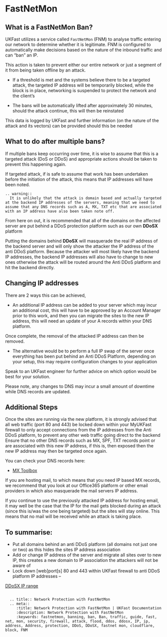 # FastNetMon

##  What is a FastNetMon Ban? 
UKFast utilizes a service called `FastNetMon` (FNM) to analyse traffic entering our network to determine whether it is legitimate. FNM is configured to automatically make decisions based on the nature of the inbound traffic and can “ban” an IP.  

This action is taken to prevent either our entire network or just a segment of it from being taken offline by an attack. 

- If a threshold is met and the systems believe there to be a targeted attack, the targeted IP address will be temporarily blocked, while the block is in place, networking is suspended to protect the network and the client’s 

- The bans will be automatically lifted after approximately 30 minutes, should the attack continue, this will then be reinstated 

This data is logged by UKFast and further information (on the nature of the attack and its vectors) can be provided should this be needed  

## What to do after multiple bans?
If multiple bans keep occurring over time, it is wise to assume that this is a targeted attack (DoS or DDoS) and appropriate actions should be taken to prevent this happening again. 

If targeted attack, if is safe to assume that work has been undertaken before the initiation of the attack, this means that IP addresses will have been noted. 

```eval_rst
.. warning::
  It is unlikely that the attack is domain based and actually targeted at the backend IP addresses of the servers, meaning that we need to assume that any DNS records such as A, MX, TXT etc that are associated with an IP address have also been taken note off. 

```
From here on out, it is recommended that all of the domains on the affected server are put behind a DDoS protection platform such as our own **DDoSX** platform

Putting the domains behind **DDoSX** will masquerade the real IP address of the backend server and will only show the attacker the IP address of the anti DDoS platform.
Because the attacker will most likely have the backend IP addresses, the backend IP addresses will also have to change to new ones otherwise the attack will be routed around the Anti DDoS platform and hit the backend directly. 

## Changing IP addresses
There are 2 ways this can be achieved, 

 - An additional IP address can be added to your server which may incur an additional cost, this will have to be approved by an Account Manager prior to this work, and then you can migrate the sites to the new IP address, this will need an update of your A records within your DNS platform. 

Once complete, the removal of the attacked IP address can then be removed. 

 - The alternative would be to perform a full IP swap of the server once everything has been put behind an Anti DDoS Platform, depending on your setup, this may require configuration changes to your application

Speak to an UKFast engineer for further advice on which option would be best for your solution. 

Please note, any changes to DNS may incur a small amount of downtime while DNS records are updated. 

## Additional Steps
Once the sites are running via the new platform, it is strongly advised that all web traffic (port 80 and 443) be locked down within your MyUKFast firewall to only accept connections from the IP addresses from the Anti DDoS platform, to prevent any other web traffic going direct to the backend
Ensure that no other DNS records such as MX, SPF, TXT records point or are associated with this new IP address, if this is, then exposed then the new IP address may then be targeted once again. 

You can check your DNS records here: 
* [MX Toolbox](https://mxtoolbox.com/DNSLookup.aspx)

If you are hosting mail, to which means that you need IP based MX records, we recommend that you look at our Office365 platform or other email providers in which also masquerade the mail servers IP address. 

If you continue to use the previously attacked IP address for hosting email, it may well be the case that the IP for the mail gets blocked during an attack (since this is/was the one being targeted) but the sites will stay online. This means that no mail will be received while an attack is taking place. 

## To summarise: 
 - Put all domains behind an anti DDoS platform (all domains not just one or two) as this hides the sites IP address association  
 - Add or change IP address of the server and migrate all sites over to new IP, this creates a new domain to IP association the attackers will not be aware of
 - Lock down [web]port[s] 80 and 443 within UKFast firewall to anti DDoS platform IP addresses – 

[DDoSX IP range](https://docs.ukfast.co.uk/security/ddos/ips.html)


``` warning:: Never expose the new IP address: treat this like a password that you wouldn't expose.
```

```eval_rst
  .. title:: Network Protection with FastNetMon
  .. meta::
     :title: Network Protection with FastNetMon | UKFast Documentation
     :description: Network Protection with FastNetMon
     :keywords: fastnetmon, banning, ban, Ban, traffic, guide, fast, net, mon, security, firewall, attack, flood, ddos, ddosx, IP, ip, address, Address, protection, DDoS, DDoSX, fastnet mon, cloudflare, block, FNM
```
